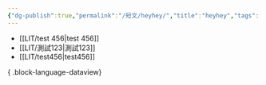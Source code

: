 ```yaml
---
{"dg-publish":true,"permalink":"/短文/heyhey/","title":"heyhey","tags":["🎯學習歷程檔案"],"noteIcon":"3","created":"2025-06-18T14:09:19.234+08:00","updated":"2025-06-18T14:09:59.323+08:00"}
---
```






- [[LIT/test 456\|test 456]]
- [[LIT/測試123\|測試123]]
- [[LIT/test456\|test456]]

{ .block-language-dataview}



